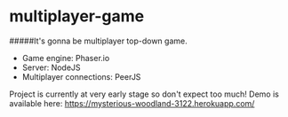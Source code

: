# multiplayer-game

#####It's gonna be multiplayer top-down game.
* Game engine: Phaser.io
* Server: NodeJS
* Multiplayer connections: PeerJS

Project is currently at very early stage so don't expect too much!
Demo is available here: https://mysterious-woodland-3122.herokuapp.com/
